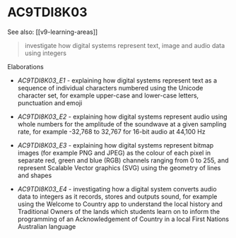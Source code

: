 
# AC9TDI8K03 

See also: [[v9-learning-areas]]

> investigate how digital systems represent text, image and audio data using integers

Elaborations


- _AC9TDI8K03_E1_ - explaining how digital systems represent text as a sequence of individual characters numbered using the Unicode character set, for example upper-case and lower-case letters, punctuation and emoji

- _AC9TDI8K03_E2_ - explaining how digital systems represent audio using whole numbers for the amplitude of the soundwave at a given sampling rate, for example -32,768 to 32,767 for 16-bit audio at 44,100 Hz

- _AC9TDI8K03_E3_ - explaining how digital systems represent bitmap images (for example PNG and JPEG) as the colour of each pixel in separate red, green and blue (RGB) channels ranging from 0 to 255, and represent Scalable Vector graphics (SVG) using the geometry of lines and shapes

- _AC9TDI8K03_E4_ - investigating how a digital system converts audio data to integers as it records, stores and outputs sound, for example using the Welcome to Country app to understand the local history and Traditional Owners of the lands which students learn on to inform the programming of an Acknowledgement of Country in a local First Nations Australian language
